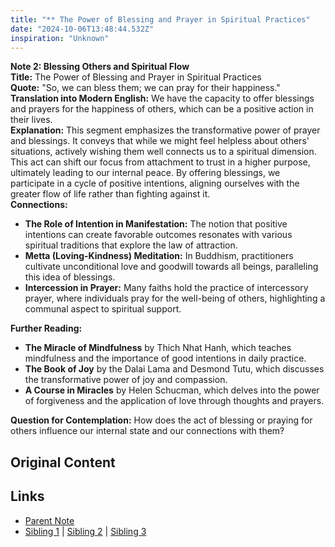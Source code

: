 ```yaml
---
title: "** The Power of Blessing and Prayer in Spiritual Practices"
date: "2024-10-06T13:48:44.532Z"
inspiration: "Unknown"
---
```


  
**Note 2: Blessing Others and Spiritual Flow**  
**Title:** The Power of Blessing and Prayer in Spiritual Practices  
**Quote:** "So, we can bless them; we can pray for their happiness."  
**Translation into Modern English:** We have the capacity to offer blessings and prayers for the happiness of others, which can be a positive action in their lives.  
**Explanation:** This segment emphasizes the transformative power of prayer and blessings. It conveys that while we might feel helpless about others' situations, actively wishing them well connects us to a spiritual dimension. This act can shift our focus from attachment to trust in a higher purpose, ultimately leading to our internal peace. By offering blessings, we participate in a cycle of positive intentions, aligning ourselves with the greater flow of life rather than fighting against it.  
**Connections:**  
- **The Role of Intention in Manifestation:** The notion that positive intentions can create favorable outcomes resonates with various spiritual traditions that explore the law of attraction.  
- **Metta (Loving-Kindness) Meditation:** In Buddhism, practitioners cultivate unconditional love and goodwill towards all beings, paralleling this idea of blessings.  
- **Intercession in Prayer:** Many faiths hold the practice of intercessory prayer, where individuals pray for the well-being of others, highlighting a communal aspect to spiritual support.  

**Further Reading:**  
- **The Miracle of Mindfulness** by Thich Nhat Hanh, which teaches mindfulness and the importance of good intentions in daily practice.  
- **The Book of Joy** by the Dalai Lama and Desmond Tutu, which discusses the transformative power of joy and compassion.  
- **A Course in Miracles** by Helen Schucman, which delves into the power of forgiveness and the application of love through thoughts and prayers.  

**Question for Contemplation:** How does the act of blessing or praying for others influence our internal state and our connections with them?  



## Original Content



## Links

- [Parent Note](/parent-note.md)
- [Sibling 1](/zettel1.md) | [Sibling 2](/zettel2.md) | [Sibling 3](/zettel3.md)
